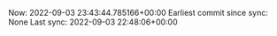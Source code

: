 Now: 2022-09-03 23:43:44.785166+00:00 Earliest commit since sync: None Last sync: 2022-09-03 22:48:06+00:00
